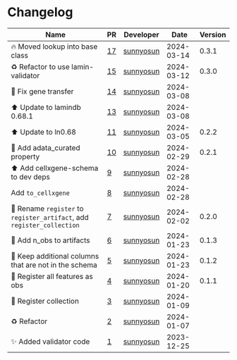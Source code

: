 # Changelog

<!-- prettier-ignore -->
Name | PR | Developer | Date | Version
--- | --- | --- | --- | ---
🔥 Moved lookup into base class | [17](https://github.com/laminlabs/cellxgene-lamin-validator/pull/17) | [sunnyosun](https://github.com/sunnyosun) | 2024-03-14 | 0.3.1
♻️ Refactor to use lamin-validator | [15](https://github.com/laminlabs/cellxgene-lamin-validator/pull/15) | [sunnyosun](https://github.com/sunnyosun) | 2024-03-12 | 0.3.0
🐛 Fix gene transfer | [14](https://github.com/laminlabs/cellxgene-lamin-validator/pull/14) | [sunnyosun](https://github.com/sunnyosun) | 2024-03-08 |
⬆️ Update to lamindb 0.68.1 | [13](https://github.com/laminlabs/cellxgene-lamin-validator/pull/13) | [sunnyosun](https://github.com/sunnyosun) | 2024-03-08 |
⬆️ Update to ln0.68 | [11](https://github.com/laminlabs/cellxgene-lamin-validator/pull/11) | [sunnyosun](https://github.com/sunnyosun) | 2024-03-05 | 0.2.2
🎨 Add adata_curated property | [10](https://github.com/laminlabs/cellxgene-lamin-validator/pull/10) | [sunnyosun](https://github.com/sunnyosun) | 2024-02-29 | 0.2.1
⬆️ Add cellxgene-schema to dev deps | [9](https://github.com/laminlabs/cellxgene-lamin-validator/pull/9) | [sunnyosun](https://github.com/sunnyosun) | 2024-02-28 |
Add `to_cellxgene` | [8](https://github.com/laminlabs/cellxgene-lamin-validator/pull/8) | [sunnyosun](https://github.com/sunnyosun) | 2024-02-28 |
🚚 Rename `register` to `register_artifact`, add `register_collection` | [7](https://github.com/laminlabs/cellxgene-lamin-validator/pull/7) | [sunnyosun](https://github.com/sunnyosun) | 2024-02-02 | 0.2.0
🎨 Add n_obs to artifacts | [6](https://github.com/laminlabs/cellxgene-lamin-validator/pull/6) | [sunnyosun](https://github.com/sunnyosun) | 2024-01-23 | 0.1.3
🎨 Keep additional columns that are not in the schema | [5](https://github.com/laminlabs/cellxgene-lamin-validator/pull/5) | [sunnyosun](https://github.com/sunnyosun) | 2024-01-23 | 0.1.2
🎨 Register all features as obs | [4](https://github.com/laminlabs/cellxgene-lamin-validator/pull/4) | [sunnyosun](https://github.com/sunnyosun) | 2024-01-20 | 0.1.1
🎨 Register collection | [3](https://github.com/laminlabs/cellxgene-lamin-validator/pull/3) | [sunnyosun](https://github.com/sunnyosun) | 2024-01-09 |
♻️ Refactor | [2](https://github.com/laminlabs/cellxgene-lamin-validator/pull/2) | [sunnyosun](https://github.com/sunnyosun) | 2024-01-07 |
✨ Added validator code | [1](https://github.com/laminlabs/cellxgene-lamin-validator/pull/1) | [sunnyosun](https://github.com/sunnyosun) | 2023-12-25 |
